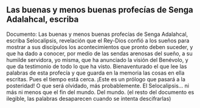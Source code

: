 ## Las buenas y menos buenas profecías de Senga Adalahcal, escriba
Documento: Las buenas y menos buenas profecías de Senga Adalahcal, escriba
Selocalipsis, revelación que el Rey-Dios confió a los sueños para mostrar a sus discípulos los acontecimientos que pronto deben suceder, y que ha dado a conocer, por medio de las sendas arenosas del sueño, a su humilde servidora, yo misma,
	que ha anunciado la visión del Benévolo, y que da testimonio de todo lo que ha visto.
	Bienaventurado el que lee las palabras de esta profecía y que guarda en la memoria las cosas en ella escritas. Pues el tiempo está cerca.
¡Este es un prólogo que pasará a la posteridad! O que será olvidado, más probablemente.
El Selocalipsis... ni más ni menos que el fin del mundo. Del mundo.
(el resto del documento es ilegible, las palabras desaparecen cuando se intenta descifrarlas)
